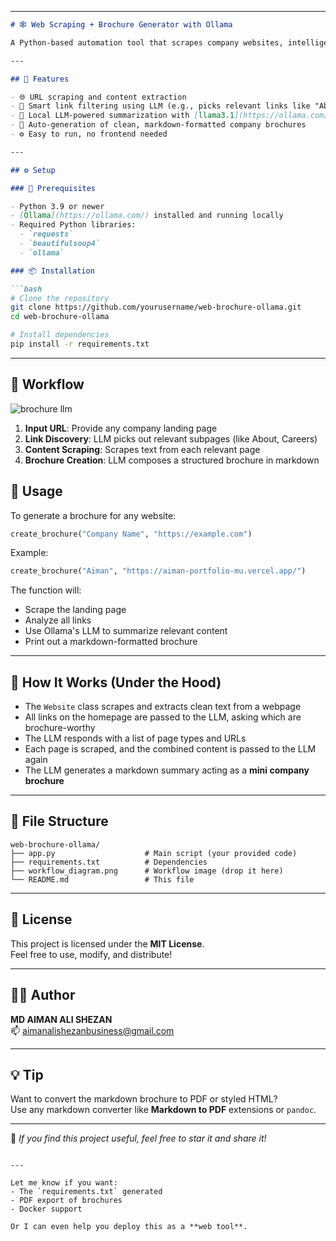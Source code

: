
---

```markdown
# 🕸️ Web Scraping + Brochure Generator with Ollama

A Python-based automation tool that scrapes company websites, intelligently identifies important pages like **About**, **Careers**, and **Company**, extracts their content, and uses a local LLM (via Ollama) to generate a **polished company brochure**.

---

## 📌 Features

- 🌐 URL scraping and content extraction
- 🔗 Smart link filtering using LLM (e.g., picks relevant links like "About", "Jobs", "Team", etc.)
- 🧠 Local LLM-powered summarization with [llama3.1](https://ollama.com/)
- 📰 Auto-generation of clean, markdown-formatted company brochures
- ⚙️ Easy to run, no frontend needed  

---

## ⚙️ Setup

### 🔧 Prerequisites

- Python 3.9 or newer
- [Ollama](https://ollama.com/) installed and running locally
- Required Python libraries:
  - `requests`
  - `beautifulsoup4`
  - `ollama`

### 📦 Installation

```bash
# Clone the repository
git clone https://github.com/yourusername/web-brochure-ollama.git
cd web-brochure-ollama

# Install dependencies
pip install -r requirements.txt
```

---
## 🧭 Workflow

![brochure llm](https://github.com/user-attachments/assets/1555d70d-534b-42ef-ae57-09c7ad1bc8f2)

1. **Input URL**: Provide any company landing page  
2. **Link Discovery**: LLM picks out relevant subpages (like About, Careers)  
3. **Content Scraping**: Scrapes text from each relevant page  
4. **Brochure Creation**: LLM composes a structured brochure in markdown

## 🚀 Usage

To generate a brochure for any website:

```python
create_brochure("Company Name", "https://example.com")
```

Example:

```python
create_brochure("Aiman", "https://aiman-portfolio-mu.vercel.app/")
```

The function will:
- Scrape the landing page
- Analyze all links
- Use Ollama's LLM to summarize relevant content
- Print out a markdown-formatted brochure

---

## 🧠 How It Works (Under the Hood)

- The `Website` class scrapes and extracts clean text from a webpage
- All links on the homepage are passed to the LLM, asking which are brochure-worthy
- The LLM responds with a list of page types and URLs
- Each page is scraped, and the combined content is passed to the LLM again
- The LLM generates a markdown summary acting as a **mini company brochure**

---

## 📁 File Structure

```
web-brochure-ollama/
├── app.py                    # Main script (your provided code)
├── requirements.txt          # Dependencies
├── workflow_diagram.png      # Workflow image (drop it here)
└── README.md                 # This file
```

---

## 📜 License

This project is licensed under the **MIT License**.  
Feel free to use, modify, and distribute!

---

## 👨‍💻 Author

**MD AIMAN ALI SHEZAN**  
📫 [aimanalishezanbusiness@gmail.com](mailto:aimanalishezanbusiness@gmail.com)

---

## 💡 Tip

Want to convert the markdown brochure to PDF or styled HTML?  
Use any markdown converter like **Markdown to PDF** extensions or `pandoc`.

---

🌟 _If you find this project useful, feel free to star it and share it!_
```

---

Let me know if you want:
- The `requirements.txt` generated
- PDF export of brochures
- Docker support

Or I can even help you deploy this as a **web tool**.
